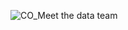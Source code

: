 
![CO_Meet the data team](https://github.com/DCTdatateam/DCTdatateam/assets/82102361/d77a7b39-f38f-47e5-8508-c0fdd6c0fdba)
